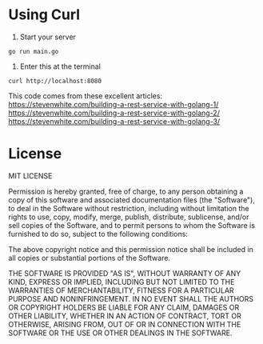 # Using Curl

1. Start your server
```
go run main.go
```

1. Enter this at the terminal
```
curl http://localhost:8080
```

This code comes from these excellent articles:
https://stevenwhite.com/building-a-rest-service-with-golang-1/
https://stevenwhite.com/building-a-rest-service-with-golang-2/
https://stevenwhite.com/building-a-rest-service-with-golang-3/

# License

MIT LICENSE

Permission is hereby granted, free of charge, to any person obtaining a copy of
this software and associated documentation files (the "Software"), to deal in
the Software without restriction, including without limitation the rights to
use, copy, modify, merge, publish, distribute, sublicense, and/or sell copies of
the Software, and to permit persons to whom the Software is furnished to do so,
subject to the following conditions:

The above copyright notice and this permission notice shall be included in all
copies or substantial portions of the Software.

THE SOFTWARE IS PROVIDED "AS IS", WITHOUT WARRANTY OF ANY KIND, EXPRESS OR
IMPLIED, INCLUDING BUT NOT LIMITED TO THE WARRANTIES OF MERCHANTABILITY, FITNESS
FOR A PARTICULAR PURPOSE AND NONINFRINGEMENT. IN NO EVENT SHALL THE AUTHORS OR
COPYRIGHT HOLDERS BE LIABLE FOR ANY CLAIM, DAMAGES OR OTHER LIABILITY, WHETHER
IN AN ACTION OF CONTRACT, TORT OR OTHERWISE, ARISING FROM, OUT OF OR IN
CONNECTION WITH THE SOFTWARE OR THE USE OR OTHER DEALINGS IN THE SOFTWARE.